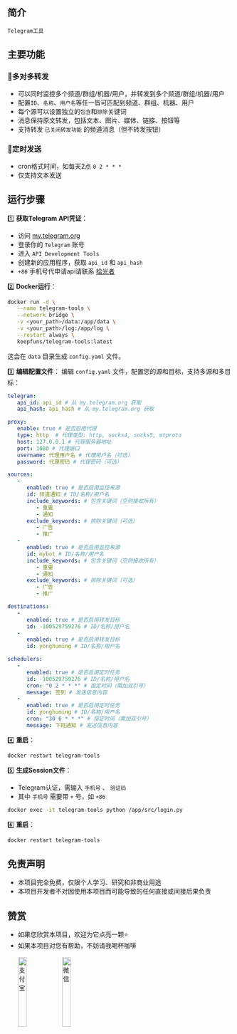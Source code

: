 ## 简介
   `Telegram工具`

## 主要功能
### 📌多对多转发
- 可以同时监控多个频道/群组/机器/用户，并转发到多个频道/群组/机器/用户
- 配置`ID`、`名称`、`用户名`等任一皆可匹配到频道、群组、机器、用户
- 每个源可以设置独立的`包含`和`排除`关键词
- 消息保持原文转发，包括文本、图片、媒体、链接、按钮等
- 支持转发 `已关闭转发功能` 的频道消息（但不转发按钮）
### 📌定时发送
- cron格式时间，如每天2点 `0 2 * * *`
- 仅支持文本发送

## 运行步骤
1️⃣ **获取Telegram API凭证**：
   - 访问 [my.telegram.org](https://my.telegram.org)
   - 登录你的 `Telegram` 账号
   - 进入 `API Development Tools`
   - 创建新的应用程序，获取 `api_id` 和 `api_hash`
   - `+86` 手机号代申请api请联系 [拾光者](https://t.me/KeepfunsChatBot)

2️⃣ **Docker运行**：
   ```bash
   docker run -d \
      --name telegram-tools \
      --network bridge \
      -v <your_path>/data:/app/data \
      -v <your_path>/log:/app/log \
      --restart always \
      keepfuns/telegram-tools:latest
   ```
   这会在 `data` 目录生成 `config.yaml` 文件。

3️⃣ **编辑配置文件**：
   编辑 `config.yaml` 文件，配置您的源和目标，支持多源和多目标：
   ```yaml
   telegram:
      api_id: api_id # 从 my.telegram.org 获取
      api_hash: api_hash # 从 my.telegram.org 获取

   proxy:
      enable: true # 是否启用代理
      type: http  # 代理类型: http, socks4, socks5, mtproto
      host: 127.0.0.1 # 代理服务器地址
      port: 1080 # 代理端口
      username: 代理用户名 # 代理用户名（可选）
      password: 代理密码 # 代理密码（可选）

   sources:
      - 
         enabled: true # 是否启用监控来源
         id: 频道通知 # ID/名称/用户名
         include_keywords: # 包含关键词（空则接收所有）
            - 重要
            - 通知
         exclude_keywords: # 排除关键词（可选）
            - 广告
            - 推广
      - 
         enabled: true # 是否启用监控来源
         id: mybot # ID/名称/用户名
         include_keywords: # 包含关键词（空则接收所有）
            - 重要
            - 通知
         exclude_keywords: # 排除关键词（可选）
            - 广告
            - 推广

   destinations:
      - 
         enabled: true # 是否启用转发目标
         id: -100529759276 # ID/名称/用户名
      - 
         enabled: true # 是否启用转发目标
         id: yonghuming # ID/名称/用户名

   schedulers:
      - 
         enabled: true # 是否启用定时任务
         id: -100529759276 # ID/名称/用户名
         cron: "0 2 * * *" # 指定时间（需加双引号）
         message: 签到 # 发送信息内容
      - 
         enabled: true # 是否启用定时任务
         id: yonghuming # ID/名称/用户名
         cron: "30 6 * * *" # 指定时间（需加双引号）
         message: 下班通知 # 发送信息内容
   ```

4️⃣ **重启**：
   ```bash
   docker restart telegram-tools
   ```

5️⃣ **生成Session文件**：
   - Telegram认证，需输入 `手机号` 、 `验证码`
   - 其中 `手机号` 需要带 `+` 号，如 `+86`
   ```bash
   docker exec -it telegram-tools python /app/src/login.py
   ```

6️⃣ **重启**：
   ```bash
   docker restart telegram-tools
   ```

## 免责声明
- 本项目完全免费，仅限个人学习、研究和非商业用途
- 本项目开发者不对因使用本项目而可能导致的任何直接或间接后果负责

## 赞赏
- 如果您欣赏本项目，欢迎为它点亮一颗⭐️
- 如果本项目对您有帮助，不妨请我喝杯咖啡
<br/><br/>
<span><img src="assets/zhifubao.png" alt="支付宝" width="20%" align="left">
&nbsp;&nbsp;&nbsp;&nbsp;&nbsp;
<img src="assets/weixin.png" alt="微信 " width="20%" align="left"></span>
